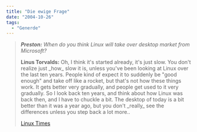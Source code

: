 ```yaml
---
title: "Die ewige Frage"
date: "2004-10-26"
tags:
  - "Generde"
---
```


> _**Preston:** When do you think Linux will take over desktop market from Microsoft?_
>
> **Linus Torvalds:** Oh, I think it's started already, it's just slow. You don't realize just \_how\_ slow it is, unless you've been looking at Linux over the last ten years. People kind of expect it to suddenly be "good enough" and take off like a rocket, but that's not how these things work. It gets better very gradually, and people get used to it very gradually. So I look back ten years, and think about how Linux was back then, and I have to chuckle a bit. The desktop of today is a bit better than it was a year ago, but you don't \_really\_ see the differences unless you step back a lot more..
>
> [Linux Times](http://linuxtimes.net/modules.php?name=News&file=article&sid=145)
